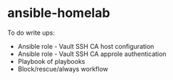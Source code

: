 # ansible-homelab

To do write ups:
- Ansible role - Vault SSH CA host configuration
- Ansible role - Vault SSH CA approle authentication
- Playbook of playbooks
- Block/rescue/always workflow